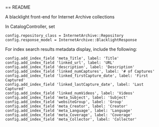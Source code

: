== README

A blacklight front-end for Internet Archive collections

In CatalogController, set 

    config.repository_class = InternetArchive::Repository
    config.response_model = InternetArchive::BlacklightResponse

For index search results metadata display, include the following:


    config.add_index_field 'meta_Title', label: 'Title'
    config.add_index_field 'linked_url', label: 'URL'
    config.add_index_field 'description', label: 'Description'
    config.add_index_field 'linked_numCaptures', label: '# of Captures'
    config.add_index_field 'linked_firstCapture_date', label: 'First Captured'
    config.add_index_field 'linked_lastCapture_date', label: 'Last Captured'    
    config.add_index_field 'linked_numVideos', label: 'Videos'
    config.add_index_field 'meta_Subject', label: 'Subject'
    config.add_index_field 'websiteGroup', label: 'Group'
    config.add_index_field 'meta_Creator', label: 'Creator'
    config.add_index_field 'meta_Language', label: 'Language'
    config.add_index_field 'meta_Coverage', label: 'Coverage'
    config.add_index_field 'meta_Collector', label: 'Collector'


